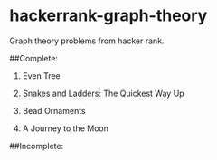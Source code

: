 hackerrank-graph-theory
=======================

Graph theory problems from hacker rank.

##Complete:

1.  Even Tree

2.  Snakes and Ladders: The Quickest Way Up
 
3.  Bead Ornaments

6.  A Journey to the Moon

##Incomplete:


